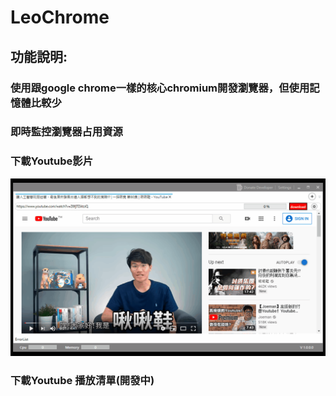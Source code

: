 # LeoChrome
## 功能說明:
### 使用跟google chrome一樣的核心chromium開發瀏覽器，但使用記憶體比較少</li>
### 即時監控瀏覽器占用資源
### 下載Youtube影片
![image](https://github.com/e23882/LeoChrome/blob/master/DownloadDemo.gif)

### 下載Youtube 播放清單(開發中)
